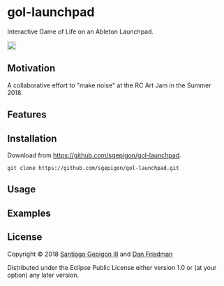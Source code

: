 # gol-launchpad #

Interactive Game of Life on an Ableton Launchpad.

<a href='http://www.recurse.com' title='Made with love at the Recurse Center'><img src='https://cloud.githubusercontent.com/assets/2883345/11325206/336ea5f4-9150-11e5-9e90-d86ad31993d8.png' height='20px'/></a>

## Motivation ##

A collaborative effort to "make noise" at the RC Art Jam in the Summer 2018.

## Features ##

## Installation

Download from <https://github.com/sgepigon/gol-launchpad>.

```
git clone https://github.com/sgepigon/gol-launchpad.git
```

## Usage ##

## Examples ##

## License ##

Copyright © 2018 [Santiago Gepigon III](https://www.github.com/sgepigon) and [Dan Friedman](https://github.com/dan-f)

Distributed under the Eclipse Public License either version 1.0 or (at
your option) any later version.
